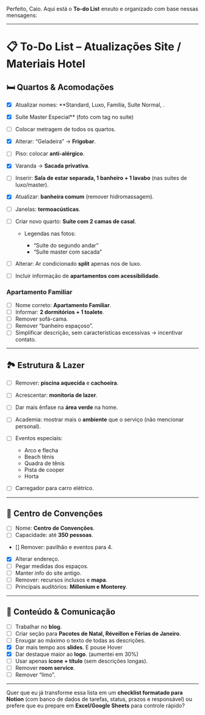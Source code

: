Perfeito, Caio. Aqui está o **To-do List** enxuto e organizado com base nessas mensagens:

---

# 📋 To-Do List – Atualizações Site / Materiais Hotel

## 🛏️ Quartos & Acomodações

* [x] Atualizar nomes: **Standard, Luxo, Familia, Suíte Normal, .
* [x] Suíte Master Especial** (foto com tag no suite)
* [ ] Colocar metragem de todos os quartos.
* [x] Alterar: “Geladeira” → **Frigobar**.
* [ ] Piso: colocar **anti-alérgico**.
* [x] Varanda → **Sacada privativa**.
* [ ] Inserir: **Sala de estar separada, 1 banheiro + 1 lavabo** (nas suítes de luxo/master).
* [x] Atualizar: **banheira comum** (remover hidromassagem).
* [ ] Janelas: **termoacústicas**.
* [ ] Criar novo quarto: **Suíte com 2 camas de casal**.

  * Legendas nas fotos:

    * “Suíte do segundo andar”
    * “Suíte master com sacada”
* [ ] Alterar: Ar condicionado **split** apenas nos de luxo.
* [ ] Incluir informação de **apartamentos com acessibilidade**.

### Apartamento Familiar

* [ ] Nome correto: **Apartamento Familiar**.
* [ ] Informar: **2 dormitórios + 1 toalete**.
* [ ] Remover sofá-cama.
* [ ] Remover “banheiro espaçoso”.
* [ ] Simplificar descrição, sem características excessivas → incentivar contato.

---

## 🏞️ Estrutura & Lazer

* [ ] Remover: **piscina aquecida** e **cachoeira**.
* [ ] Acrescentar: **monitoria de lazer**.
* [ ] Dar mais ênfase na **área verde** na home.
* [ ] Academia: mostrar mais o **ambiente** que o serviço (não mencionar personal).
* [ ] Eventos especiais:

  * Arco e flecha
  * Beach tênis
  * Quadra de tênis
  * Pista de cooper
  * Horta
* [ ] Carregador para carro elétrico.

---

## 🏢 Centro de Convenções

* [ ] Nome: **Centro de Convenções**.
* [ ] Capacidade: até **350 pessoas**.
* [] Remover: pavilhão e eventos para 4.  
* [X] Alterar endereço.
* [ ] Pegar medidas dos espaços.
* [ ] Manter info do site antigo.
* [ ] Remover: recursos inclusos e **mapa**.
* [ ] Principais auditórios: **Millenium e Monterey**.

---

## 📑 Conteúdo & Comunicação

* [ ] Trabalhar no **blog**.
* [ ] Criar seção para **Pacotes de Natal, Réveillon e Férias de Janeiro**.
* [ ] Enxugar ao máximo o texto de todas as descrições.
* [X] Dar mais tempo aos **slides**. E pouse Hover
* [X] Dar destaque maior ao **logo**. (aumentei em 30%)
* [ ] Usar apenas **ícone + título** (sem descrições longas).
* [ ] Remover **room service**.
* [ ] Remover “limo”.

---

Quer que eu já transforme essa lista em um **checklist formatado para Notion** (com banco de dados de tarefas, status, prazos e responsável) ou prefere que eu prepare em **Excel/Google Sheets** para controle rápido?
